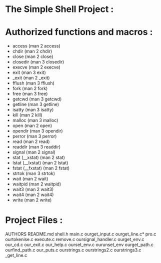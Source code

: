 # The Simple Shell Project :

# Authorized functions and macros :
- access (man 2 access)
- chdir (man 2 chdir)
- close (man 2 close)
- closedir (man 3 closedir)
- execve (man 2 execve)
- exit (man 3 exit)
- _exit (man 2 _exit)
- fflush (man 3 fflush)
- fork (man 2 fork)
- free (man 3 free)
- getcwd (man 3 getcwd)
- getline (man 3 getline)
- isatty (man 3 isatty)
- kill (man 2 kill)
- malloc (man 3 malloc)
- open (man 2 open)
- opendir (man 3 opendir)
- perror (man 3 perror)
- read (man 2 read)
- readdir (man 3 readdir)
- signal (man 2 signal)
- stat (__xstat) (man 2 stat)
- lstat (__lxstat) (man 2 lstat)
- fstat (__fxstat) (man 2 fstat)
- strtok (man 3 strtok)
- wait (man 2 wait)
- waitpid (man 2 waitpid)
- wait3 (man 2 wait3)
- wait4 (man 2 wait4)
- write (man 2 write)


# Project Files :

AUTHORS
README.md
shell.h
main.c
ourget_input.c
ourget_line.c*
pro.c
ourtokenise.c
execute.c
remove.c
oursignal_handler.c
ourget_env.c
our_cd.c
our_exit.c
our_help.c
ourset_env.c
ourunset_env
ourget_path.c
ourfind_path.c
our_puts.c
ourstrings.c
ourstrings2.c
ourstrings3.c
_get_line.c

